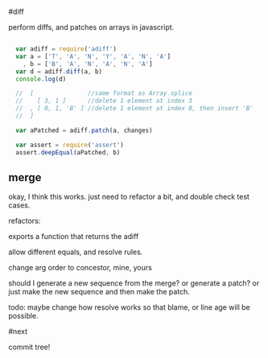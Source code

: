 #diff

perform diffs, and patches on arrays in javascript.

``` js

  var adiff = require('adiff')
  var a = ['T', 'A', 'N', 'Y', 'A', 'N', 'A']
    , b = ['B', 'A', 'N', 'A', 'N', 'A']
  var d = adiff.diff(a, b)
  console.log(d)

  //  [               //same format as Array.splice 
  //    [ 3, 1 ]      //delete 1 element at index 3
  //  , [ 0, 1, 'B' ] //delete 1 element at index 0, then insert 'B'
  //  ]

  var aPatched = adiff.patch(a, changes)

  var assert = require('assert')
  assert.deepEqual(aPatched, b)

```

## merge

okay, I think this works. just need to refactor a bit,
and double check test cases. 

refactors:

  exports a function that returns the adiff

  allow different equals, and resolve rules.

  change arg order to concestor, mine, yours 

  should I generate a new sequence from the merge?
  or generate a patch?
  or just make the new sequence and then make the patch.
 
todo: maybe change how resolve works so that blame, or line age
will be possible.

#next

commit tree!
